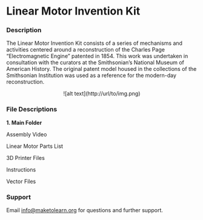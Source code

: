 # Linear Motor Invention Kit

### Description

The Linear Motor Invention Kit consists of a series of mechanisms and activities centered around a reconstruction of the Charles Page “Electromagnetic Engine” patented in 1854. This work was undertaken in consultation with the curators at the Smithsonian’s National Museum of American History. The original patent model housed in the collections of the Smithsonian Institution was used as a reference for the modern-day reconstruction. 

<center>![alt text](http://url/to/img.png)</center>

### File Descriptions

**1. Main Folder**

   Assembly Video

   Linear Motor Parts List

3D Printer Files

Instructions

Vector Files

### Support

Email [info@maketolearn.org](mailto:info@maketolearn.org) for questions and further support.